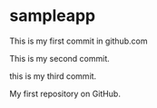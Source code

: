 sampleapp
=========
This is my first commit in github.com

This is my second commit.

this is my third commit.

My first repository on GitHub.
